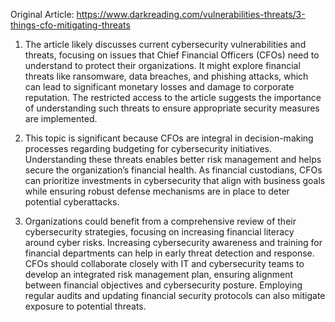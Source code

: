 Original Article: https://www.darkreading.com/vulnerabilities-threats/3-things-cfo-mitigating-threats

1) The article likely discusses current cybersecurity vulnerabilities and threats, focusing on issues that Chief Financial Officers (CFOs) need to understand to protect their organizations. It might explore financial threats like ransomware, data breaches, and phishing attacks, which can lead to significant monetary losses and damage to corporate reputation. The restricted access to the article suggests the importance of understanding such threats to ensure appropriate security measures are implemented.

2) This topic is significant because CFOs are integral in decision-making processes regarding budgeting for cybersecurity initiatives. Understanding these threats enables better risk management and helps secure the organization’s financial health. As financial custodians, CFOs can prioritize investments in cybersecurity that align with business goals while ensuring robust defense mechanisms are in place to deter potential cyberattacks.

3) Organizations could benefit from a comprehensive review of their cybersecurity strategies, focusing on increasing financial literacy around cyber risks. Increasing cybersecurity awareness and training for financial departments can help in early threat detection and response. CFOs should collaborate closely with IT and cybersecurity teams to develop an integrated risk management plan, ensuring alignment between financial objectives and cybersecurity posture. Employing regular audits and updating financial security protocols can also mitigate exposure to potential threats.